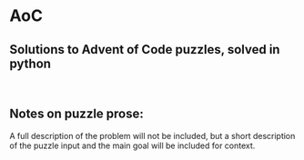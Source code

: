 # AoC
Solutions to Advent of Code puzzles, solved in python
---
<br>

## Notes on puzzle prose: 
A full description of the problem will not be included, but a short description <br>
of the puzzle input and the main goal will be included for context.
